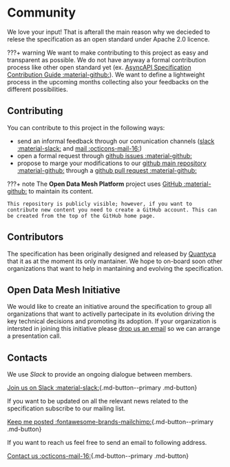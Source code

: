 # Community

We love your input! That is afterall the  main reason why we decieded to relese the specification as an open standard under Apache 2.0 licence.

???+ warning
    We want to make contributing to this project as easy and transparent as possible. We do not have anyway a formal contribution process like other open standard yet (ex. <a href="https://github.com/asyncapi/spec/blob/master/CONTRIBUTING.md" target="_blank">AsyncAPI Specification Contribution Guide :material-github:</a>). We want to define a lightweight process in the upcoming months collecting also your feedbacks on the different possibilities. 

## Contributing
You can contribute to this project in the following ways:

- send an informal feedback through our comunication channels (<a href="https://join.slack.com/t/opendatamesh/shared_invite/zt-1jrqfghls-68AxK_QzypaOeNyOkOwuog" target="_blank">slack :material-slack:</a> and <a href="mailto:odm.info@quantyca.it" target="_blank">mail :octicons-mail-16:</a>)
- open a formal request through <a href="https://github.com/opendatamesh-initiative/odm-platform/issues" target="_blank">github issues :material-github:</a>
- propose to marge your modifications to our <a href="https://github.com/opendatamesh-initiative/odm-platform" target="_blank">github main repository :material-github:</a> through a <a href="https://github.com/opendatamesh-initiative/odm-platform/pulls" target="_blank">github pull request :material-github:</a>


???+ note
    The **Open Data Mesh Platform** project uses  <a href="https://github.com/opendatamesh-initiative/odm-platform" target="_blank">GitHub :material-github:</a> to maintain its content.
    
    This repository is publicly visible; however, if you want to contribute new content you need to create a GitHub account. This can be created from the top of the GitHub home page.
    
## Contributors

The specification has been originally designed and released by [Quantyca](./quantyca.md) that it as at the moment its only mantainer. We hope to on-board soon other organizations that want to help in mantaining and evolving the specification.

## Open Data Mesh Initiative

We would like to create an initiative around the specification to group all organizations that want to activelly partecipate in its evolution driving the key technical decisions and promoting its adoption. If your organization is intersted in joining this initiative please [drop us an email](mailto:odm.info@quantyca.it) so we can arrange a presentation call.


## Contacts

We use *Slack* to provide an ongoing dialogue between members. 

[Join us on Slack :material-slack:](https://join.slack.com/t/opendatamesh/shared_invite/zt-1jrqfghls-68AxK_QzypaOeNyOkOwuog){.md-button--primary .md-button}

If you want to be updated on all the relevant news related to the specification subscribe to our mailing list.

[Keep me posted :fontawesome-brands-mailchimp:](https://mailchi.mp/936d787cac89/open-data-mesh-initiative){.md-button--primary .md-button}

If you want to reach us feel free to send an email to following address.

[Contact us :octicons-mail-16:](mailto:odm.info@quantyca.it){.md-button--primary .md-button}

